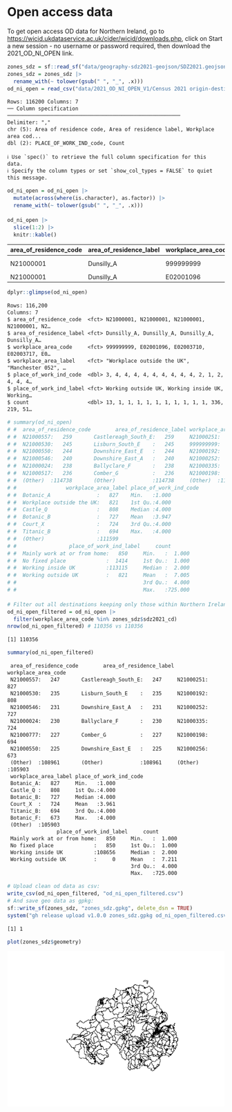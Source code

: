 

# Open access data

To get open access OD data for Northern Ireland, go to
https://wicid.ukdataservice.ac.uk/cider/wicid/downloads.php, click on
Start a new session - no username or password required, then download
the 2021_OD_NI_OPEN link.

``` r
zones_sdz = sf::read_sf("data/geography-sdz2021-geojson/SDZ2021.geojson")
zones_sdz = zones_sdz |>
  rename_with(~ tolower(gsub(" ", "_", .x)))
od_ni_open = read_csv("data/2021_OD_NI_OPEN_V1/Census 2021 origin-destination place of work tables (UK)/ODWP01NI-UK-SDZ.csv")
```

    Rows: 116200 Columns: 7
    ── Column specification ────────────────────────────────────────────────────────
    Delimiter: ","
    chr (5): Area of residence code, Area of residence label, Workplace area cod...
    dbl (2): PLACE_OF_WORK_IND_code, Count

    ℹ Use `spec()` to retrieve the full column specification for this data.
    ℹ Specify the column types or set `show_col_types = FALSE` to quiet this message.

``` r
od_ni_open = od_ni_open |>
  mutate(across(where(is.character), as.factor)) |>
  rename_with(~ tolower(gsub(" ", "_", .x)))

od_ni_open |>
  slice(1:2) |>
  knitr::kable()
```

| area_of_residence_code | area_of_residence_label | workplace_area_code | workplace_area_label | place_of_work_ind_code | place_of_work_ind_label | count |
|:---|:---|:---|:---|---:|:---|---:|
| N21000001 | Dunsilly_A | 999999999 | Workplace outside the UK | 3 | Working outside UK | 13 |
| N21000001 | Dunsilly_A | E02001096 | Manchester 052 | 4 | Working inside UK | 1 |

``` r
dplyr::glimpse(od_ni_open)
```

    Rows: 116,200
    Columns: 7
    $ area_of_residence_code  <fct> N21000001, N21000001, N21000001, N21000001, N2…
    $ area_of_residence_label <fct> Dunsilly_A, Dunsilly_A, Dunsilly_A, Dunsilly_A…
    $ workplace_area_code     <fct> 999999999, E02001096, E02003710, E02003717, E0…
    $ workplace_area_label    <fct> "Workplace outside the UK", "Manchester 052", …
    $ place_of_work_ind_code  <dbl> 3, 4, 4, 4, 4, 4, 4, 4, 4, 4, 2, 1, 2, 4, 4, 4…
    $ place_of_work_ind_label <fct> Working outside UK, Working inside UK, Working…
    $ count                   <dbl> 13, 1, 1, 1, 1, 1, 1, 1, 1, 1, 1, 336, 219, 51…

``` r
# summary(od_ni_open)
# #  area_of_residence_code        area_of_residence_label workplace_area_code
# #  N21000557:   259       Castlereagh_South_E:   259     N21000251:   827       
# #  N21000530:   245       Lisburn_South_E    :   245     999999999:   821       
# #  N21000550:   244       Downshire_East_E   :   244     N21000192:   808       
# #  N21000546:   240       Downshire_East_A   :   240     N21000252:   727       
# #  N21000024:   238       Ballyclare_F       :   238     N21000335:   724       
# #  N21000517:   236       Comber_G           :   236     N21000198:   694       
# #  (Other)  :114738       (Other)            :114738     (Other)  :111599       
# #                workplace_area_label place_of_work_ind_code
# #  Botanic_A               :   827    Min.   :1.000
# #  Workplace outside the UK:   821    1st Qu.:4.000
# #  Castle_Q                :   808    Median :4.000
# #  Botanic_B               :   727    Mean   :3.947
# #  Court_X                 :   724    3rd Qu.:4.000
# #  Titanic_B               :   694    Max.   :4.000
# #  (Other)                 :111599
# #                 place_of_work_ind_label     count
# #  Mainly work at or from home:   850     Min.   :  1.000
# #  No fixed place             :  1414     1st Qu.:  1.000
# #  Working inside UK          :113115     Median :  2.000
# #  Working outside UK         :   821     Mean   :  7.005
# #                                         3rd Qu.:  4.000
# #                                         Max.   :725.000

# Filter out all destinations keeping only those within Northern Ireland
od_ni_open_filtered = od_ni_open |>
  filter(workplace_area_code %in% zones_sdz$sdz2021_cd)
nrow(od_ni_open_filtered) # 110356 vs 110356 
```

    [1] 110356

``` r
summary(od_ni_open_filtered)
```

     area_of_residence_code        area_of_residence_label workplace_area_code
     N21000557:   247       Castlereagh_South_E:   247     N21000251:   827   
     N21000530:   235       Lisburn_South_E    :   235     N21000192:   808   
     N21000546:   231       Downshire_East_A   :   231     N21000252:   727   
     N21000024:   230       Ballyclare_F       :   230     N21000335:   724   
     N21000777:   227       Comber_G           :   227     N21000198:   694   
     N21000550:   225       Downshire_East_E   :   225     N21000256:   673   
     (Other)  :108961       (Other)            :108961     (Other)  :105903   
     workplace_area_label place_of_work_ind_code
     Botanic_A:   827     Min.   :1.000         
     Castle_Q :   808     1st Qu.:4.000         
     Botanic_B:   727     Median :4.000         
     Court_X  :   724     Mean   :3.961         
     Titanic_B:   694     3rd Qu.:4.000         
     Botanic_F:   673     Max.   :4.000         
     (Other)  :105903                           
                    place_of_work_ind_label     count        
     Mainly work at or from home:   850     Min.   :  1.000  
     No fixed place             :   850     1st Qu.:  1.000  
     Working inside UK          :108656     Median :  2.000  
     Working outside UK         :     0     Mean   :  7.211  
                                            3rd Qu.:  4.000  
                                            Max.   :725.000  
                                                             

``` r
# Upload clean od data as csv:
write_csv(od_ni_open_filtered, "od_ni_open_filtered.csv")
# And save geo data as gpkg:
sf::write_sf(zones_sdz, "zones_sdz.gpkg", delete_dsn = TRUE)
system("gh release upload v1.0.0 zones_sdz.gpkg od_ni_open_filtered.csv")
```

    [1] 1

``` r
plot(zones_sdz$geometry)
```

![](input-datasets_files/figure-commonmark/load-sdz-zones-1.png)
